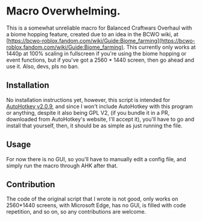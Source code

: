 # Macro Overwhelming.
This is a somewhat unreliable macro for Balanced Craftwars Overhaul with a biome hopping feature, created due to an idea in the BCWO wiki, at [https://bcwo-roblox.fandom.com/wiki/Guide:Biome_farming](https://bcwo-roblox.fandom.com/wiki/Guide:Biome_farming).
This currently only works at 1440p at 100% scaling in fullscreen if you're using the biome hopping or event functions, but if you've got a 2560 * 1440 screen, then go ahead and use it. Also, devs, pls no ban.

## Installation
No installation instructions yet, however, this script is intended for [AutoHotkey v2.0.9](https://www.autohotkey.com/v2/), and since I won't include AutoHotkey with this program or anything, despite it also being GPL V2, (if you bundle it in a PR, downloaded from AutoHotkey's website, I'll accept it), you'll have to go and install that yourself, then, it should be as simple as just running the file.

## Usage
For now there is no GUI, so you'll have to manually edit a config file, and simply run the macro through AHK after that.

## Contribution
The code of the original script that I wrote is not good, only works on 2560*1440 screens, with Microsoft Edge, has no GUI, is filled with code repetition, and so on, so any contributions are welcome.
